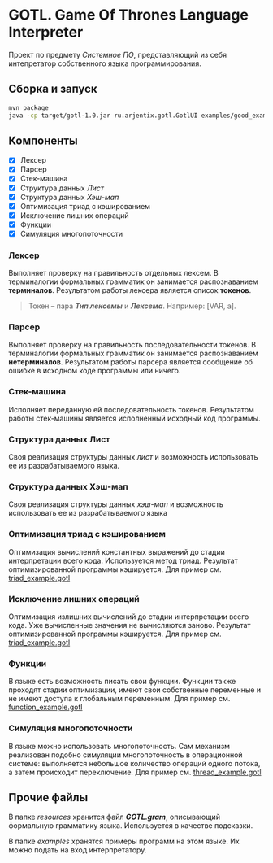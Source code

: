 # GOTL. Game Of Thrones Language Interpreter

Проект по предмету *Системное ПО*, представляющий из себя интепретатор собственного языка программирования.

## Сборка и запуск

```bash
mvn package
java -cp target/gotl-1.0.jar ru.arjentix.gotl.GotlUI examples/good_example.gotl
```

## Компоненты

- [x] Лексер
- [x] Парсер
- [x] Стек-машина
- [x] Структура данных *Лист*
- [x] Структура данных *Хэш-мап*
- [x] Оптимизация триад с кэшированием
- [x] Исключение лишних операций
- [x] Функции
- [x] Симуляция многопоточности

### Лексер

Выполняет проверку на правильность отдельных лексем. В терминалогии формальных грамматик он занимается распознаванием **терминалов**. Результатом работы лексера является список **токенов**.

> Токен – пара ***Тип лексемы*** и ***Лексема***. Например: [VAR, a].

### Парсер

Выполняет проверку на правильность последовательности токенов. В терминалогии формальных грамматик он занимается распознаванием **нетерминалов**. Результатом работы парсера является сообщение об ошибке в исходном коде программы или ничего.

### Стек-машина

Исполняет переданную ей последовательность токенов. Результатом работы стек-машины является исполненный исходный код программы.

### Структура данных Лист

Своя реализация структуры данных *лист* и возможность использовать ее из разрабатываемого языка.

### Структура данных Хэш-мап

Своя реализация структуры данных *хэш-мап* и возможность использовать ее из разрабатываемого языка

### Оптимизация триад с кэшированием

Оптимизация вычислений константных выражений до стадии интерпретации всего кода. Используется метод триад. Результат оптимизированной программы кэшируется. Для пример см. [triad_example.gotl](examples/triad_example.gotl)

### Исключение лишних операций

Оптимизация излишних вычислений до стадии интерпретации всего кода. Уже вычисленные значения не вычисляются заново. Результат оптимизированной программы кэшируется. Для пример см. [triad_example.gotl](examples/triad_example.gotl)

### Функции

В языке есть возможность писать свои функции. Функции также проходят стадии оптимизации, имеют свои собственные переменные и не имеют доступа к глобальным переменным. Для пример см. [function_example.gotl](examples/function_example.gotl)

### Симуляция многопоточности

В языке можно использовать многопоточность. Сам механизм реализован подобно симуляции многопоточность в операционной системе: выполняется небольшое количество операций одного потока, а затем происходит переключение. Для пример см. [thread_example.gotl](examples/thread_example.gotl)

## Прочие файлы

В папке *resources* хранится файл ***GOTL.gram***, описывающий формальную грамматику языка. Используется в качестве подсказки.

В папке *examples* хранятся примеры программ на этом языке. Их можно подать на вход интерпретатору.